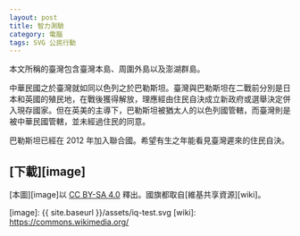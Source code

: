 ```yaml
---
layout: post
title: 智力測驗
category: 電腦
tags: SVG 公民行動
---
```

<object data="{{ site.baseurl }}/assets/iq-test.svg"></object>

本文所稱的臺灣包含臺灣本島、周圍外島以及澎湖群島。

中華民國之於臺灣就如同以色列之於巴勒斯坦。臺灣與巴勒斯坦在二戰前分別是日本和英國的殖民地，在戰後獲得解放，理應經由住民自決成立新政府或選舉決定併入現存國家。但在英美的主導下，巴勒斯坦被猶太人的以色列國管轄，而臺灣則是被中華民國管轄，並未經過住民的同意。

巴勒斯坦已經在 2012 年加入聯合國。希望有生之年能看見臺灣遲來的住民自決。

[下載][image]
-------------
[本圖][image]以 [CC BY-SA 4.0][cc] 釋出。國旗都取自[維基共享資源][wiki]。

[cc]: https://creativecommons.org/licenses/by-sa/4.0/deed.zh_TW
[image]: {{ site.baseurl }}/assets/iq-test.svg
[wiki]: https://commons.wikimedia.org/
